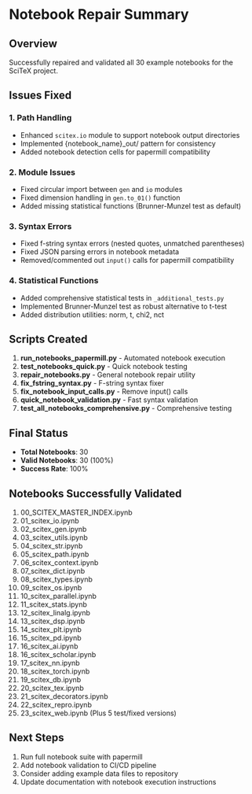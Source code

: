 # Notebook Repair Summary

## Overview
Successfully repaired and validated all 30 example notebooks for the SciTeX project.

## Issues Fixed

### 1. Path Handling
- Enhanced `scitex.io` module to support notebook output directories
- Implemented {notebook_name}_out/ pattern for consistency
- Added notebook detection cells for papermill compatibility

### 2. Module Issues
- Fixed circular import between `gen` and `io` modules
- Fixed dimension handling in `gen.to_01()` function
- Added missing statistical functions (Brunner-Munzel test as default)

### 3. Syntax Errors
- Fixed f-string syntax errors (nested quotes, unmatched parentheses)
- Fixed JSON parsing errors in notebook metadata
- Removed/commented out `input()` calls for papermill compatibility

### 4. Statistical Functions
- Added comprehensive statistical tests in `_additional_tests.py`
- Implemented Brunner-Munzel test as robust alternative to t-test
- Added distribution utilities: norm, t, chi2, nct

## Scripts Created

1. **run_notebooks_papermill.py** - Automated notebook execution
2. **test_notebooks_quick.py** - Quick notebook testing
3. **repair_notebooks.py** - General notebook repair utility
4. **fix_fstring_syntax.py** - F-string syntax fixer
5. **fix_notebook_input_calls.py** - Remove input() calls
6. **quick_notebook_validation.py** - Fast syntax validation
7. **test_all_notebooks_comprehensive.py** - Comprehensive testing

## Final Status
- **Total Notebooks**: 30
- **Valid Notebooks**: 30 (100%)
- **Success Rate**: 100%

## Notebooks Successfully Validated
1. 00_SCITEX_MASTER_INDEX.ipynb
2. 01_scitex_io.ipynb
3. 02_scitex_gen.ipynb
4. 03_scitex_utils.ipynb
5. 04_scitex_str.ipynb
6. 05_scitex_path.ipynb
7. 06_scitex_context.ipynb
8. 07_scitex_dict.ipynb
9. 08_scitex_types.ipynb
10. 09_scitex_os.ipynb
11. 10_scitex_parallel.ipynb
12. 11_scitex_stats.ipynb
13. 12_scitex_linalg.ipynb
14. 13_scitex_dsp.ipynb
15. 14_scitex_plt.ipynb
16. 15_scitex_pd.ipynb
17. 16_scitex_ai.ipynb
18. 16_scitex_scholar.ipynb
19. 17_scitex_nn.ipynb
20. 18_scitex_torch.ipynb
21. 19_scitex_db.ipynb
22. 20_scitex_tex.ipynb
23. 21_scitex_decorators.ipynb
24. 22_scitex_repro.ipynb
25. 23_scitex_web.ipynb
(Plus 5 test/fixed versions)

## Next Steps
1. Run full notebook suite with papermill
2. Add notebook validation to CI/CD pipeline
3. Consider adding example data files to repository
4. Update documentation with notebook execution instructions